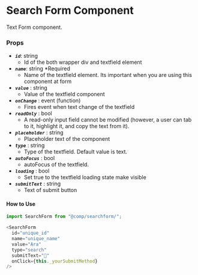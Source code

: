 # Search Form Component

Text Form component.

### Props

- **_`id`_**: string
  - Id of the both wrapper div and textfield element
- **_`name`_**: string \*Required
  - Name of the textfield element. Its important when you are using this component at form
- **_`value`_** : string
  - Value of the textfield component
- **_`onChange`_** : event (function)
  - Fires event when text change of the textfield
- **_`readOnly`_** : bool
  - A read-only input field cannot be modified (however, a user can tab to it, highlight it, and copy the text from it).
- **_`placeholder`_** : string
  - Placeholder text of the component
- **_`type`_** : string
  - Type of the textfield. Default value is text.
- **_`autoFocus`_** : bool
  - autoFocus of the textfield.
- **_`loading`_** : bool
  - Set true to the textfield loading state make visible
- **_`submitText`_** : string
  - Text of submit button

#### How to Use

```javascript
import SearchForm from "@comp/searchform/";
```

```javascript
<SearchForm
  id="unique_id"
  name="unique_name"
  value="Ara"
  type="search"
  submitText="🔎"
  onClick={this._yourSubmitMethod}
/>
```
